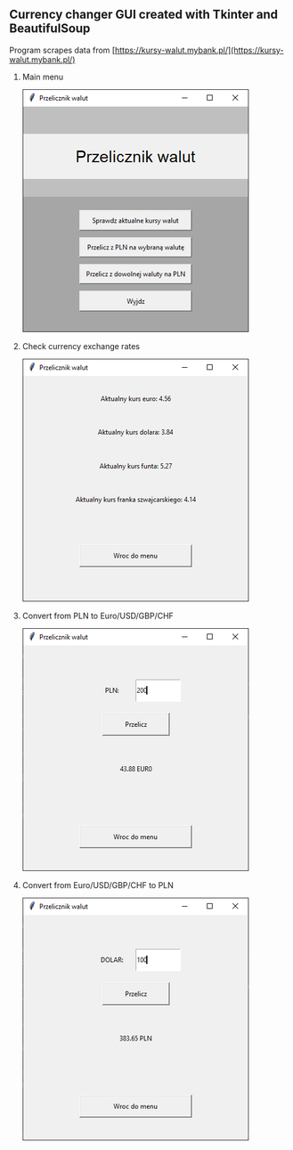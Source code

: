 ## Currency changer GUI created with Tkinter and BeautifulSoup
Program scrapes data from [https://kursy-walut.mybank.pl/](https://kursy-walut.mybank.pl/)

1.  Main menu
     
     ![MainMenu](https://github.com/danielkosytorz/Simple-Currency-changer-GUI/blob/main/menu1.PNG)
     
2. Check currency exchange rates
     
     ![Option1](https://github.com/danielkosytorz/Simple-Currency-changer-GUI/blob/main/opt1.PNG)
     
3.  Convert from PLN to Euro/USD/GBP/CHF
       
     ![Option2](https://github.com/danielkosytorz/Simple-Currency-changer-GUI/blob/main/opt2.PNG)

4.  Convert from Euro/USD/GBP/CHF to PLN 
     
     ![Option3](https://github.com/danielkosytorz/Simple-Currency-changer-GUI/blob/main/opt3.PNG)
     